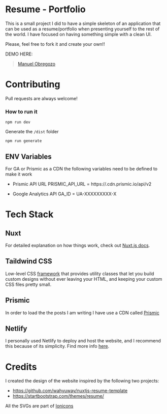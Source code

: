 # Resume - Portfolio 

This is a small project I did to have a simple skeleton of an application that can be used as a resume/portfolio when presenting yourself to the rest of the world.
I have focused on having something simple with a clean UI.

Please, feel free to fork it and create your own!!

DEMO HERE:
> [Manuel Obregozo](https://www.manuelobregozo.com)

# Contributing
Pull requests are always welcome!
### How to run it

```
npm run dev
```

Generate the `/dist` folder
```
npm run generate
```
## ENV Variables

For GA or Prismic as a CDN the following variables need to be defined to make it work

- Prismic API URL
PRISMIC_API_URL = https://<your-repository>.cdn.prismic.io/api/v2

- Google Analytics API
GA_ID = UA-XXXXXXXXX-X 

# Tech Stack
## Nuxt
For detailed explanation on how things work, check out [Nuxt.js docs](https://nuxtjs.org).
## Taildwind CSS
Low-level CSS [framework](https://tailwindcss.com/) that provides utility classes that let you build custom designs without ever leaving your HTML, and keeping your custom CSS files pretty small.

## Prismic
In order to load the the posts I am writing I have use a CDN called [Prismic](https://prismic.io/)

## Netlify
I personally used Netlify to deploy and host the website, and I recommend this because of its simplicity.
Find more info [here](https://www.netlify.com/).
# Credits

I created the design of the website inspired by the following two projects:
- https://github.com/wahyuway/nuxtjs-resume-template
- https://startbootstrap.com/themes/resume/

All the SVGs are part of [Ionicons](https://ionicons.com/)

